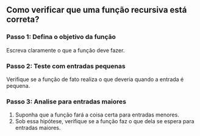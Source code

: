 ## Como verificar que uma função recursiva está correta?

### Passo 1: Defina o objetivo da função

Escreva claramente o que a função deve fazer.

### Passo 2: Teste com entradas pequenas

Verifique se a função de fato realiza o que deveria quando a entrada é pequena.

### Passo 3: Analise para entradas maiores

1. Suponha que a função fará a coisa certa para entradas menores.
2. Sob essa hipótese, verifique se a função faz o que dela se espera para entradas maiores.
